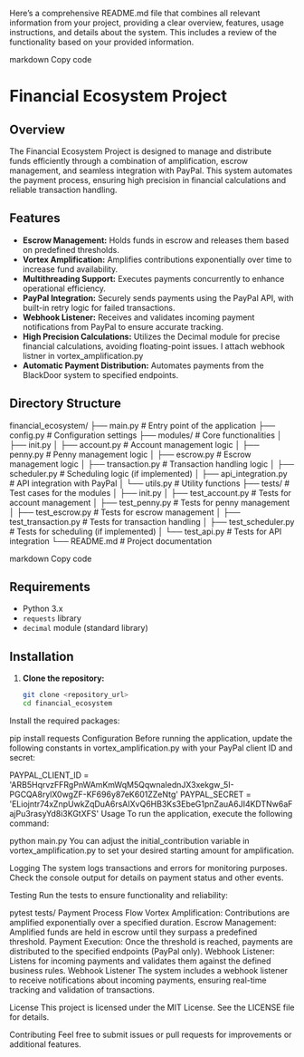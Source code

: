 Here’s a comprehensive README.md file that combines all relevant information from your project, providing a clear overview, features, usage instructions, and details about the system. This includes a review of the functionality based on your provided information.

markdown
Copy code
# Financial Ecosystem Project

## Overview
The Financial Ecosystem Project is designed to manage and distribute funds efficiently through a combination of amplification, escrow management, and seamless integration with PayPal. This system automates the payment process, ensuring high precision in financial calculations and reliable transaction handling.

## Features
- **Escrow Management:** Holds funds in escrow and releases them based on predefined thresholds.
- **Vortex Amplification:** Amplifies contributions exponentially over time to increase fund availability.
- **Multithreading Support:** Executes payments concurrently to enhance operational efficiency.
- **PayPal Integration:** Securely sends payments using the PayPal API, with built-in retry logic for failed transactions.
- **Webhook Listener:** Receives and validates incoming payment notifications from PayPal to ensure accurate tracking.
- **High Precision Calculations:** Utilizes the Decimal module for precise financial calculations, avoiding floating-point issues.
I attach webhook listner in vortex_amplification.py
- **Automatic Payment Distribution:** Automates payments from the BlackDoor system to specified endpoints.

## Directory Structure
financial_ecosystem/ ├── main.py # Entry point of the application ├── config.py # Configuration settings ├── modules/ # Core functionalities │ ├── init.py │ ├── account.py # Account management logic │ ├── penny.py # Penny management logic │ ├── escrow.py # Escrow management logic │ ├── transaction.py # Transaction handling logic │ ├── scheduler.py # Scheduling logic (if implemented) │ ├── api_integration.py # API integration with PayPal │ └── utils.py # Utility functions ├── tests/ # Test cases for the modules │ ├── init.py │ ├── test_account.py # Tests for account management │ ├── test_penny.py # Tests for penny management │ ├── test_escrow.py # Tests for escrow management │ ├── test_transaction.py # Tests for transaction handling │ ├── test_scheduler.py # Tests for scheduling (if implemented) │ └── test_api.py # Tests for API integration └── README.md # Project documentation

markdown
Copy code

## Requirements
- Python 3.x
- `requests` library
- `decimal` module (standard library)

## Installation
1. **Clone the repository:**
   ```bash
   git clone <repository_url>
   cd financial_ecosystem
Install the required packages:

pip install requests
Configuration
Before running the application, update the following constants in vortex_amplification.py with your PayPal client ID and secret:


PAYPAL_CLIENT_ID = 'ARB5HqrvzFFRgPnWAmKmWqM5QqwnaIednJX3xekgw_5I-PGCQA8rylX0wgZF-KF696y87eK601ZZeNtg'
PAYPAL_SECRET = 'ELiojntr74xZnpUwkZqDuA6rsAIXvQ6HB3Ks3EbeG1pnZauA6JI4KDTNw6aFajPu3rasyYd8i3KGtXFS'
Usage
To run the application, execute the following command:


python main.py
You can adjust the initial_contribution variable in vortex_amplification.py to set your desired starting amount for amplification.

Logging
The system logs transactions and errors for monitoring purposes. Check the console output for details on payment status and other events.

Testing
Run the tests to ensure functionality and reliability:

pytest tests/
Payment Process Flow
Vortex Amplification: Contributions are amplified exponentially over a specified duration.
Escrow Management: Amplified funds are held in escrow until they surpass a predefined threshold.
Payment Execution: Once the threshold is reached, payments are distributed to the specified endpoints (PayPal only).
Webhook Listener: Listens for incoming payments and validates them against the defined business rules.
Webhook Listener
The system includes a webhook listener to receive notifications about incoming payments, ensuring real-time tracking and validation of transactions.

License
This project is licensed under the MIT License. See the LICENSE file for details.

Contributing
Feel free to submit issues or pull requests for improvements or additional features.